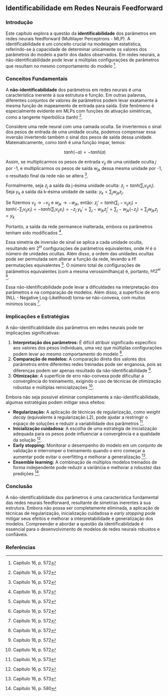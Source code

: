 ## Identificabilidade em Redes Neurais Feedforward
### Introdução
Este capítulo explora a questão da **identificabilidade** dos parâmetros em redes neurais feedforward (Multilayer Perceptrons - MLP). A identificabilidade é um conceito crucial na modelagem estatística, referindo-se à capacidade de determinar unicamente os valores dos parâmetros do modelo a partir dos dados observados. Em redes neurais, a não-identificabilidade pode levar a múltiplas configurações de parâmetros que resultam no mesmo comportamento do modelo [^572].

### Conceitos Fundamentais
A **não-identificabilidade** dos parâmetros em redes neurais é uma característica inerente à sua estrutura e função. Em outras palavras, diferentes conjuntos de valores de parâmetros podem levar exatamente à mesma função de mapeamento de entrada para saída. Este fenômeno é especialmente evidente em MLPs com funções de ativação simétricas, como a tangente hiperbólica (tanh) [^572].

Considere uma rede neural com uma camada oculta. Se invertermos o sinal dos pesos de entrada de uma unidade oculta, podemos compensar essa inversão invertendo também o sinal dos pesos de saída dessa unidade. Matematicamente, como *tanh* é uma função ímpar, temos:

$$\
tanh(-a) = -tanh(a)
$$

Assim, se multiplicarmos os pesos de entrada $v_{ij}$ de uma unidade oculta $j$ por -1, e multiplicarmos os pesos de saída $w_{jk}$ dessa mesma unidade por -1, o resultado final da rede não se altera [^572].

Formalmente, seja $z_j$ a saída da j-ésima unidade oculta:
$z_j = tanh(\sum_i v_{ij}x_i)$.
Seja $y_k$ a saída da k-ésima unidade de saída:
$y_k = \sum_j w_{jk}z_j$.

Se fizermos $v_{ij} \rightarrow -v_{ij}$ e $w_{jk} \rightarrow -w_{jk}$, então:
$z_j' = tanh(\sum_i -v_{ij}x_i) = tanh(-\sum_i v_{ij}x_i) = -tanh(\sum_i v_{ij}x_i) = -z_j$
$y_k' = \sum_j -w_{jk}z_j' = \sum_j -w_{jk}(-z_j) = \sum_j w_{jk}z_j = y_k$

Portanto, a saída da rede permanece inalterada, embora os parâmetros tenham sido modificados [^572].

Essa simetria de inversão de sinal se aplica a cada unidade oculta, resultando em $2^H$ configurações de parâmetros equivalentes, onde $H$ é o número de unidades ocultas. Além disso, a ordem das unidades ocultas pode ser permutada sem alterar a função da rede, levando a $H!$ permutações equivalentes [^572]. O número total de configurações de parâmetros equivalentes (com a mesma verossimilhança) é, portanto, $H!2^H$ [^572].

Essa não-identificabilidade pode levar a dificuldades na interpretação dos parâmetros e na comparação de modelos. Além disso, a superfície de erro (NLL - Negative Log-Likelihood) torna-se não-convexa, com muitos mínimos locais [^572].

### Implicações e Estratégias
A não-identificabilidade dos parâmetros em redes neurais pode ter implicações significativas:

1.  **Interpretação dos parâmetros:** É difícil atribuir significado específico aos valores dos pesos individuais, uma vez que múltiplas configurações podem levar ao mesmo comportamento do modelo [^572].
2.  **Comparação de modelos:** A comparação direta dos valores dos parâmetros entre diferentes redes treinadas pode ser enganosa, pois as diferenças podem ser apenas resultado da não-identificabilidade [^572].
3.  **Otimização:** A superfície de erro não-convexa pode dificultar a convergência do treinamento, exigindo o uso de técnicas de otimização robustas e múltiplas reinicializações [^572].

Embora não seja possível eliminar completamente a não-identificabilidade, algumas estratégias podem mitigar seus efeitos:

*   **Regularização:** A aplicação de técnicas de regularização, como *weight decay* (equivalente à regularização L2), pode ajudar a restringir o espaço de soluções e reduzir a variabilidade dos parâmetros [^573].
*   **Inicialização cuidadosa:** A escolha de uma estratégia de inicialização adequada para os pesos pode influenciar a convergência e a qualidade da solução [^572].
*   **Early stopping:** Monitorar o desempenho do modelo em um conjunto de validação e interromper o treinamento quando o erro começar a aumentar pode evitar o overfitting e melhorar a generalização [^573].
*   **Ensemble learning:** A combinação de múltiplos modelos treinados de forma independente pode reduzir a variância e melhorar a robustez das predições [^580].

### Conclusão
A não-identificabilidade dos parâmetros é uma característica fundamental das redes neurais feedforward, resultante de simetrias inerentes à sua estrutura. Embora não possa ser completamente eliminada, a aplicação de técnicas de regularização, inicialização cuidadosa e *early stopping* pode mitigar seus efeitos e melhorar a interpretabilidade e generalização dos modelos. Compreender e abordar a questão da identificabilidade é essencial para o desenvolvimento de modelos de redes neurais robustos e confiáveis. <!-- END -->
### Referências
[^572]: Capítulo 16, p. 572
[^573]: Capítulo 16, p. 573
[^580]: Capítulo 16, p. 580
<!-- END -->